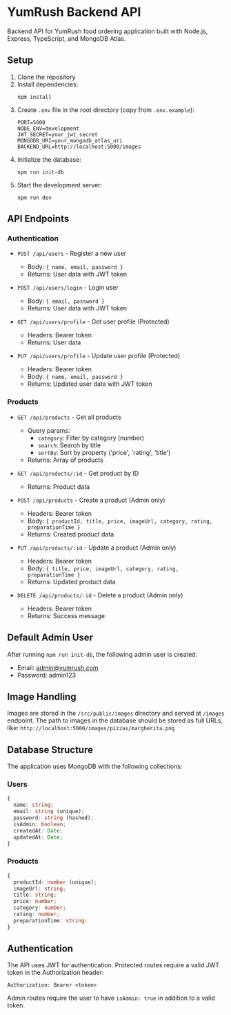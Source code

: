 # YumRush Backend API

Backend API for YumRush food ordering application built with Node.js, Express, TypeScript, and MongoDB Atlas.

## Setup

1. Clone the repository
2. Install dependencies:
   ```
   npm install
   ```
3. Create `.env` file in the root directory (copy from `.env.example`):
   ```
   PORT=5000
   NODE_ENV=development
   JWT_SECRET=your_jwt_secret
   MONGODB_URI=your_mongodb_atlas_uri
   BACKEND_URL=http://localhost:5000/images
   ```
4. Initialize the database:
   ```
   npm run init-db
   ```
5. Start the development server:
   ```
   npm run dev
   ```

## API Endpoints

### Authentication

- `POST /api/users` - Register a new user
  - Body: `{ name, email, password }`
  - Returns: User data with JWT token

- `POST /api/users/login` - Login user
  - Body: `{ email, password }`
  - Returns: User data with JWT token

- `GET /api/users/profile` - Get user profile (Protected)
  - Headers: Bearer token
  - Returns: User data

- `PUT /api/users/profile` - Update user profile (Protected)
  - Headers: Bearer token
  - Body: `{ name, email, password }`
  - Returns: Updated user data with JWT token

### Products

- `GET /api/products` - Get all products
  - Query params:
    - `category`: Filter by category (number)
    - `search`: Search by title
    - `sortBy`: Sort by property ('price', 'rating', 'title')
  - Returns: Array of products

- `GET /api/products/:id` - Get product by ID
  - Returns: Product data

- `POST /api/products` - Create a product (Admin only)
  - Headers: Bearer token
  - Body: `{ productId, title, price, imageUrl, category, rating, preparationTime }`
  - Returns: Created product data

- `PUT /api/products/:id` - Update a product (Admin only)
  - Headers: Bearer token
  - Body: `{ title, price, imageUrl, category, rating, preparationTime }`
  - Returns: Updated product data

- `DELETE /api/products/:id` - Delete a product (Admin only)
  - Headers: Bearer token
  - Returns: Success message

## Default Admin User

After running `npm run init-db`, the following admin user is created:
- Email: admin@yumrush.com
- Password: admin123

## Image Handling

Images are stored in the `/src/public/images` directory and served at `/images` endpoint. The path to images in the database should be stored as full URLs, like:
`http://localhost:5000/images/pizzas/margherita.png`

## Database Structure

The application uses MongoDB with the following collections:

### Users
```typescript
{
  name: string;
  email: string (unique);
  password: string (hashed);
  isAdmin: boolean;
  createdAt: Date;
  updatedAt: Date;
}
```

### Products
```typescript
{
  productId: number (unique);
  imageUrl: string;
  title: string;
  price: number;
  category: number;
  rating: number;
  preparationTime: string;
}
```

## Authentication

The API uses JWT for authentication. Protected routes require a valid JWT token in the Authorization header:
```
Authorization: Bearer <token>
```

Admin routes require the user to have `isAdmin: true` in addition to a valid token.